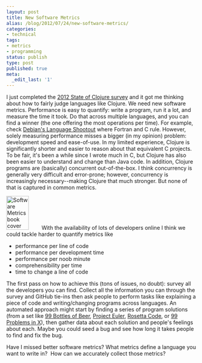 ```yaml
---
layout: post
title: New Software Metrics
alias: /blog/2012/07/24/new-software-metrics/
categories:
- technical
tags:
- metrics
- programming
status: publish
type: post
published: true
meta:
  _edit_last: '1'
---
```

I just completed the <a title="2012 State of Clojure survey" href="https://cemerick.com/2012/07/19/2012-state-of-clojure-survey/">2012 State of Clojure survey</a> and it got me thinking about how to fairly judge languages like Clojure. We need new software metrics. Performance is easy to quantify: write a program, run it a lot, and measure the time it took. Do that across multiple languages, and you can find a winner (the one offering the most operations per time). For example, check <a title="Debian Language Shootout" href="https://shootout.alioth.debian.org/">Debian's Language Shootout</a> where Fortran and C rule. However, solely measuring performance misses a bigger (in my opinion) problem: development speed and ease-of-use. In my limited experience, Clojure is significantly shorter and easier to reason about that equivalent C projects. To be fair, it's been a while since I wrote much in C, but Clojure has also been easier to understand and change than Java code. In addition, Clojure programs are (basically) concurrent out-of-the-box. I think concurrency is generally very difficult and error-prone; however, concurrency is increasingly necessary--making Clojure that much stronger. But none of that is captured in common metrics.

<img class="alignleft" style="margin-right: 30px;" title="Software Metrics book cover" src="https://ourcraft.files.wordpress.com/2009/08/software-metrics-cover-scan.jpg" alt="Software Metrics book cover" width="59" height="89" />
With the availability of lots of developers online I think we could tackle harder to quantify metrics like

 * performance per line of code
 * performance per development time
 * performance per noob minute
 * comprehensibility per time
 * time to change a line of code

The first pass on how to achieve this (tons of issues, no doubt): survey all the developers you can find. Collect all the information you can through the survey and GitHub tie-ins then ask people to perform tasks like explaining a piece of code and writing/changing programs across languages. An automated approach might start by finding a series of program solutions (from a set like <a title="99 Bottles of Beer" href="https://99-bottles-of-beer.net/">99 Bottles of Beer</a>, <a title="Project Euler Problems" href="https://projecteuler.net/problems">Project Euler</a>, <a title="Rosetta Code" href="https://rosettacode.org/wiki/Rosetta_Code">Rosetta Code</a>, or <a title="99 Problems in Scala" href="https://99problemsinscala.wordpress.com/">99 Problems in X</a>), then gather data about each solution and people's feelings about each. Maybe you could seed a bug and see how long it takes people to find and fix the bug.

Have I missed better software metrics? What metrics define a language you want to write in?  How can we accurately collect those metrics?
